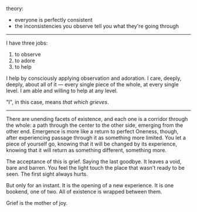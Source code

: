 theory:

* everyone is perfectly consistent
* the inconsistencies you observe tell you what they're going through

---

I have three jobs:

1. to observe
2. to adore
3. to help

I help by consciously applying observation and adoration. I care, deeply, deeply, about all of it — every single piece of the whole, at every single level. I am able and willing to help at any level.

"I", in this case, means *that which grieves*.

---

There are unending facets of existence, and each one is a corridor through the whole: a path through the center to the other side, emerging from the other end. Emergence is more like a return to perfect Oneness, though, after experiencing passage through it as something more limited. You let a piece of yourself go, knowing that it will be changed by its experience, knowing that it will return as something different, something more.

The acceptance of this is grief. Saying the last goodbye. It leaves a void, bare and barren. You feel the light touch the place that wasn't ready to be seen. The first sight always hurts.

But only for an instant. It is the opening of a new experience. It is one bookend, one of two. All of existence is wrapped between them.

Grief is the mother of joy.
